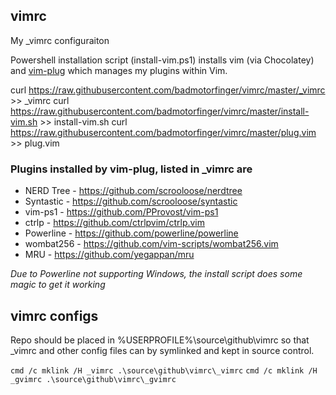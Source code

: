 ## vimrc

My _vimrc configuraiton

Powershell installation script (install-vim.ps1) installs vim (via Chocolatey) and [vim-plug](https://github.com/junegunn/vim-plug) which manages my plugins within Vim.

curl https://raw.githubusercontent.com/badmotorfinger/vimrc/master/_vimrc >> _vimrc
curl https://raw.githubusercontent.com/badmotorfinger/vimrc/master/install-vim.sh >> install-vim.sh
curl https://raw.githubusercontent.com/badmotorfinger/vimrc/master/plug.vim >> plug.vim


### Plugins installed by vim-plug, listed in _vimrc are

  - NERD Tree - https://github.com/scrooloose/nerdtree
  - Syntastic - https://github.com/scrooloose/syntastic
  - vim-ps1   - https://github.com/PProvost/vim-ps1
  - ctrlp     - https://github.com/ctrlpvim/ctrlp.vim
  - Powerline - https://github.com/powerline/powerline
  - wombat256 - https://github.com/vim-scripts/wombat256.vim
  - MRU       - https://github.com/yegappan/mru
  
  *Due to Powerline not supporting Windows, the install script does some magic to get it working*

## vimrc configs

Repo should be placed in %USERPROFILE%\source\github\vimrc so that _vimrc and other config files can by symlinked and kept in source control.

`cmd /c mklink /H _vimrc .\source\github\vimrc\_vimrc`
`cmd /c mklink /H _gvimrc .\source\github\vimrc\_gvimrc`
